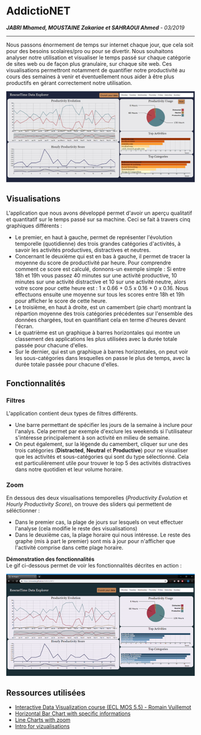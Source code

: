 # AddictioNET
***JABRI Mhamed, MOUSTAINE Zakariae et SAHRAOUI Ahmed**  - 03/2019*
***

Nous passons énormement de temps sur internet chaque jour, que cela soit pour des besoins scolaires/pro ou pour se divertir. Nous souhaitons analyser notre utilisation et visualiser le temps passé sur chaque catégorie de sites web ou de façon plus granulaire, sur chaque site web. Ces visualisations permettront notamment de quantifier notre productivité au cours des semaines à venir et éventuellement nous aider à être plus productifs en gérant  correctement notre utilisation. 

<p align="center">
  <img src="Capture.JPG" width="800">
</p>

## Visualisations
L'application que nous avons développé permet d'avoir un aperçu qualitatif et quantitatif sur le temps passé sur sa machine. Ceci se fait à travers cinq graphiques différents : 
* Le premier, en haut à gauche, permet de représenter l'évolution temporelle (quotidienne) des trois grandes catégories d'activités, à savoir les activités productives, distractives et neutres.             
* Concernant le deuxième qui est en bas à gauche, il permet de tracer la moyenne du score de productivité par heure. Pour comprendre comment ce score est calculé, donnons-un exemple simple : Si entre 18h et 19h vous passez 40 minutes sur une activité productive, 10 minutes sur une activité distractive et 10 sur une activité neutre, alors votre score pour cette heure est : 1 x 0.66 + 0.5 x 0.16 + 0 x 0.16. Nous effectuons ensuite une moyenne sur tous les scores entre 18h et 19h pour afficher le score de cette heure.
* Le troisième, en haut à droite, est un camembert (pie chart) montrant la répartion moyenne des trois catégories précédentes sur l'ensemble des données chargées, tout en quantifiant cela en terme d'heures devant l'écran.
* Le quatrième est un graphique à barres horizontales qui montre un classement des applications les plus utilisées avec la durée totale passée pour chacune d'elles.
* Sur le dernier, qui est un graphique à barres horizontales, on peut voir les sous-catégories dans lesquelles on passe le plus de temps, avec la durée totale passée pour chacune d'elles.

## Fonctionnalités

### Filtres
L'application contient deux types de filtres différents.        
* Une barre permettant de spécifier les jours de la semaine à inclure pour l'analys. Cela permet par exemple d'exclure les weekends si l'utilisateur s'intéresse principalement à son activité en milieu de semaine.     
* On peut également, sur la légende du camembert, cliquer sur une des trois catégories (**Distracted**, **Neutral** et **Productive**) pour ne visualiser que les activités et sous-catégories qui sont du type sélectionné. Cela est particulièrement utile pour trouver le top 5 des activités distractives dans notre quotidien et leur volume horaire.

### Zoom
En dessous des deux visualisations temporelles (*Productivity Evolution* et *Hourly Productivity Score*), on trouve des sliders qui permettent de séléctionner : 
* Dans le premier cas, la plage de jours sur lesquels on veut effectuer l'analyse (cela modifie le reste des visualisations) 
* Dans le deuxième cas, la plage horaire qui nous intéresse. Le reste des graphe (mis à part le premier) sont mis à jour pour n'afficher que l'activité comprise dans cette plage horaire.

**Démonstration des fonctionnalités**                             
Le gif ci-dessous permet de voir les fonctionnalités décrites en action :
<p align="center">
  <img src="demo.gif" width="800">
</p>


## Ressources utilisées
- [Interactive Data Visualization course (ECL MOS 5.5) - Romain Vuillemot](https://github.com/LyonDataViz/MOS5.5-Dataviz)
- [Horizontal Bar Chart with specific informations](https://bl.ocks.org/alandunning/7008d0332cc28a826b37b3cf6e7bd998?fbclid=IwAR3rObL7VjqSWmA8a51X4M6Jl0S_F8u5RiicRGZsaT6w9JrC9ava9lBrKgo)
- [Line Charts with zoom](http://bl.ocks.org/natemiller/7dec148bb6aab897e561?fbclid=IwAR07dlGfEBKmKcQl-No6vZOvh1iGqcdorWoKE-ZHbuj1H_-4AIJKuRUqn2g)
- [Intro for vizualisations](https://github.com/usablica/intro.js)
